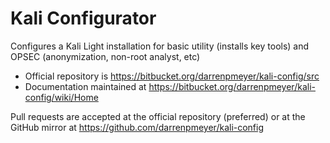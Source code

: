 # Kali Configurator

Configures a Kali Light installation for basic utility (installs key tools) and OPSEC (anonymization, non-root analyst, etc)

* Official repository is https://bitbucket.org/darrenpmeyer/kali-config/src
* Documentation maintained at https://bitbucket.org/darrenpmeyer/kali-config/wiki/Home

Pull requests are accepted at the official repository (preferred) or at the GitHub mirror at https://github.com/darrenpmeyer/kali-config